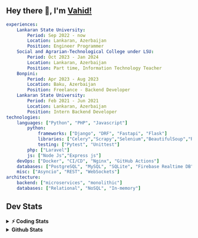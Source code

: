 
## Hey there 👋, I'm [Vahid!](https://github.com/vahidzhe/)

```yaml
experiences:
    Lankaran State University:
        Period: Sep 2022 - now
        Location: Lankaran, Azerbaijan
        Position: Engineer Programmer
    Social and Agrarian-Technological College under LSU:
        Period: Oct 2023 - Jan 2024
        Location: Lankaran, Azerbaijan
        Position: Part time, Information Technology Teacher
    Bonpini:
        Period: Apr 2023 - Aug 2023
        Location: Baku, Azerbaijan
        Position: Freelance - Backend Developer 
    Lankaran State University:
        Period: Feb 2021 - Jun 2021
        Location: Lankaran, Azerbaijan
        Position: Intern Backend Developer
technologies:
    languages: ["Python", "PHP", "Javascript"]
        python:
            frameworks: ["Django", "DRF", "Fastapi", "Flask"]
            libraries: ["Celery","Scrapy","Selenium","BeautifulSoup","Requests"]
            testing: ["Pytest", "Unittest"]
        php: ["Laravel"]
        js: ["Node Js","Express js"]
    devOps: ["Docker", "CI/CD", "Nginx", "GitHub Actions"]
    databases: ["PostgreSQL", "MySQL", "SQLite", "Firebase Realtime DB", "Redis", "RabbitMQ"]
    misc: ["Asyncio", "REST", "WebSockets"]
architecture: 
    backend: ["microservices", "monolithic"]
    databases: ["Relational", "NoSQL", "In-memory"]
```



## Dev Stats

<details>
  <summary><b>⚡ Coding Stats</b></summary>

<!--START_SECTION:waka-->
![Code Time](http://img.shields.io/badge/Code%20Time-94%20hrs%2015%20mins-blue)

![Profile Views](http://img.shields.io/badge/Profile%20Views-1-blue)

**🐱 My GitHub Data** 

> 📦 ? Used in GitHub's Storage 
 > 
> 🏆 674 Contributions in the Year 2024
 > 
> 💼 Opted to Hire
 > 
> 📜 12 Public Repositories 
 > 
> 🔑 0 Private Repositories 
 > 
**I'm an Early 🐤** 

```text
🌞 Morning                754 commits         ████░░░░░░░░░░░░░░░░░░░░░   16.66 % 
🌆 Daytime                2497 commits        ██████████████░░░░░░░░░░░   55.16 % 
🌃 Evening                857 commits         █████░░░░░░░░░░░░░░░░░░░░   18.93 % 
🌙 Night                  419 commits         ██░░░░░░░░░░░░░░░░░░░░░░░   09.26 % 
```


📊 **This Week I Spent My Time On** 

```text
🕑︎ Time Zone: Asia/Baku

💬 Programming Languages: 
Python                   7 hrs 39 mins       ██████████████░░░░░░░░░░░   54.16 % 
PHP                      4 hrs 43 mins       ████████░░░░░░░░░░░░░░░░░   33.45 % 
SQL                      1 hr 7 mins         ██░░░░░░░░░░░░░░░░░░░░░░░   08.01 % 
Other                    15 mins             ░░░░░░░░░░░░░░░░░░░░░░░░░   01.80 % 
Docker                   12 mins             ░░░░░░░░░░░░░░░░░░░░░░░░░   01.53 % 

🐱‍💻 Projects: 
lsu-library-backend      5 hrs 52 mins       ██████████░░░░░░░░░░░░░░░   41.58 % 
fromfolio-backend-v2     4 hrs 47 mins       ████████░░░░░░░░░░░░░░░░░   33.87 % 
fromfolio-backend-v2-SOME3 hrs 28 mins       ██████░░░░░░░░░░░░░░░░░░░   24.56 % 
```

**I Mostly Code in Python** 

```text
Python                   23 repos            ██████████░░░░░░░░░░░░░░░   41.07 % 
JavaScript               12 repos            █████░░░░░░░░░░░░░░░░░░░░   21.43 % 
PHP                      8 repos             ████░░░░░░░░░░░░░░░░░░░░░   14.29 % 
CSS                      6 repos             ███░░░░░░░░░░░░░░░░░░░░░░   10.71 % 
Makefile                 1 repo              ░░░░░░░░░░░░░░░░░░░░░░░░░   01.79 % 
```




 Last Updated on 11/12/2024 00:41:28 UTC
<!--END_SECTION:waka-->
</details>


<details>
  <summary><b> Github Stats</b></summary>

  <br />
  <img height="180em" src="https://github-readme-stats.vercel.app/api?username=vahidzhe&show_icons=true&hide_border=true&&count_private=true&include_all_commits=true&theme=dark" />
  <img height="180em" src="https://github-readme-stats.vercel.app/api/top-langs/?username=vahidzhe&exclude_repo=django_recaptcha_v3,django_blog_v1,django_smartedu_course,css_layout1,task-managment,bonpini_backend_codeigniter&show_icons=true&hide_border=true&layout=compact&theme=dark&langs_count=6"/>
</details>






